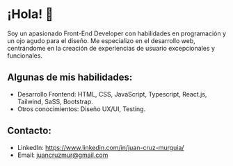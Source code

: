 # ¡Hola! 👋
Soy un apasionado Front-End Developer con habilidades en programación y un ojo agudo para el diseño. Me especializo en el desarrollo web, centrándome en la creación de experiencias de usuario excepcionales y funcionales.

## Algunas de mis habilidades:

- Desarrollo Frontend: HTML, CSS, JavaScript, Typescript, React.js, Tailwind, SaSS, Bootstrap. 
- Otros conocimientos: Diseño UX/UI, Testing.
  
## Contacto:
- LinkedIn: https://www.linkedin.com/in/juan-cruz-murguia/
- Email: juancruzmur@gmail.com

